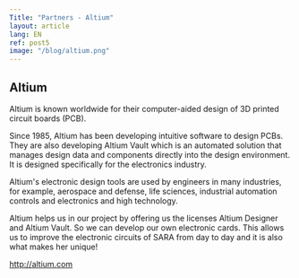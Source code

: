 ```yaml
---
Title: "Partners - Altium"
layout: article
lang: EN
ref: post5
image: "/blog/altium.png"
---
```


## Altium
Altium is known worldwide for their computer-aided design of 3D printed circuit boards (PCB).

Since 1985, Altium has been developing intuitive software to design PCBs. They are also developing Altium Vault which is an automated solution that manages design data and components directly into the design environment. It is designed specifically for the electronics industry.

Altium's electronic design tools are used by engineers in many industries, for example, aerospace and defense, life sciences, industrial automation controls and electronics and high technology.

Altium helps us in our project by offering us the licenses Altium Designer and Altium Vault. So we can develop our own electronic cards. This allows us to improve the electronic circuits of SARA from day to day and it is also what makes her unique!


<http://altium.com>